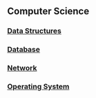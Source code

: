 ## Computer Science

### [Data Structures](https://github.com/JuHyeon-Lee/CS/blob/master/Data%20Structures.md)

### [Database](https://github.com/JuHyeon-Lee/CS/blob/master/Database.md)

### [Network](https://github.com/JuHyeon-Lee/CS/blob/master/Network.md)

### [Operating System](https://github.com/JuHyeon-Lee/CS/blob/master/Operating%20System.md)